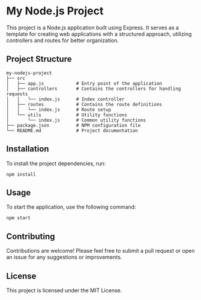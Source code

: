 # My Node.js Project

This project is a Node.js application built using Express. It serves as a template for creating web applications with a structured approach, utilizing controllers and routes for better organization.

## Project Structure

```
my-nodejs-project
├── src
│   ├── app.js            # Entry point of the application
│   ├── controllers       # Contains the controllers for handling requests
│   │   └── index.js      # Index controller
│   ├── routes            # Contains the route definitions
│   │   └── index.js      # Route setup
│   └── utils             # Utility functions
│       └── index.js      # Common utility functions
├── package.json          # NPM configuration file
└── README.md             # Project documentation
```

## Installation

To install the project dependencies, run:

```
npm install
```

## Usage

To start the application, use the following command:

```
npm start
```

## Contributing

Contributions are welcome! Please feel free to submit a pull request or open an issue for any suggestions or improvements.

## License

This project is licensed under the MIT License.